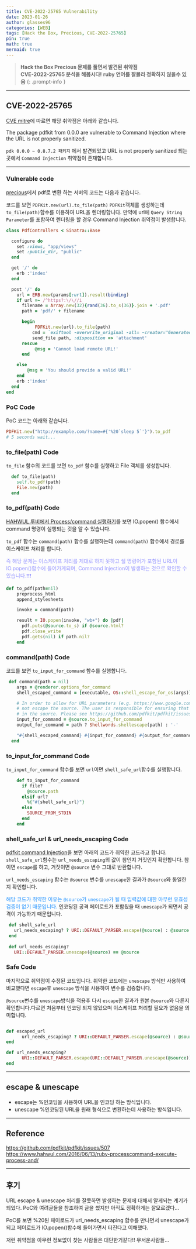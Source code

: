 ```yaml
---
title: CVE-2022-25765 Vulnerability 
date: 2023-01-26
author: glasses96
categories: [WEB]
tags: [Hack the Box, Precious, CVE-2022-25765]
pin: true
math: true
mermaid: true
---
```


> **Hack the Box Precious 문제를 풀면서 발견된 취약점**  
> **CVE-2022-25765 분석을 해봅시다!** 
> **ruby 언어를 잘몰라 정확하지 않을수 있음**
{: .prompt-info }

---

## CVE-2022-25765
[CVE mitre](https://cve.mitre.org/cgi-bin/cvename.cgi?name=CVE-2022-25765)에 따르면 해당 취약점은 아래와 같습니다.

>
The package pdfkit from 0.0.0 are vulnerable to Command Injection where the URL is not properly sanitized.

`pdk 0.0.0 ~ 0.8.7.2 패키지` 에서 발견되었고 URL is not properly sanitized 되는 곳에서 `Command Injection` 취약점이 존재합니다.

----
### Vulnerable code
[precious](https://velog.io/@glasses96/HTB-Precious)에서 pdf로 변환 하는 서버의 코드는 다음과 같습니다.

코드를 보면 `PDFKit.new(url).to_file(path)` `PDFKit`객체를 생성하는데 `to_file(path)`함수를 이용하여 URL을 렌더링합니다.
만약에 url에 `Query String Parameter`를 포함하여 렌더링을 할 경우 Command Injection 취약점이 발생합니다.
~~~ruby
class PdfControllers < Sinatra::Base

  configure do
    set :views, "app/views"
    set :public_dir, "public"
  end

  get '/' do
    erb :'index'
  end

  post '/' do
    url = ERB.new(params[:url]).result(binding)
    if url =~ /^https?:\/\//i
      filename = Array.new(32){rand(36).to_s(36)}.join + '.pdf'
      path = 'pdf/' + filename

      begin
           PDFKit.new(url).to_file(path)
          cmd = `exiftool -overwrite_original -all= -creator="Generated by pdfkit v0.8.6" -xmptoolkit= #{path}`
          send_file path, :disposition => 'attachment'
      rescue
           @msg = 'Cannot load remote URL!'
      end

    else
        @msg = 'You should provide a valid URL!'
    end
    erb :'index'
  end
end

~~~

### PoC Code
PoC 코드는 아래와 같습니다. 
~~~rb
PDFKit.new("http://example.com/?name=#{'%20`sleep 5`'}").to_pdf 
# 5 seconds wait...
~~~

### to_file(path) Code

`to_file` 함수의 코드를 보면 `to_pdf` 함수를 실행하고 File 객체를 생성합니다.
~~~rb
  def to_file(path)
    self.to_pdf(path)
    File.new(path)
  end
~~~

### to_pdf(path) Code
[HAHWUL 루비에서 Process/command 실행하기](https://www.hahwul.com/2016/06/13/ruby-processcommand-execute-process-and/)를 보면 IO.popen() 함수에서 command 명령이 실행되는 것을 알 수 있습니다.

`to_pdf` 함수는 `command(path)` 함수를 실행하는데 `command(path)` 함수에서 경로를 이스케이프 처리를 합니다.

<span style="color:#9999FF">즉 해당 문제는 이스케이프 처리를 제대로 하지 못하고 쉘 명령어가 포함된 URL이 IO.popen()함수에 들어가게되며, Command Injection이 발생하는 것으로 확인할 수 있습니다.❗️❗️❗️ </span>

~~~rb
def to_pdf(path=nil)
    preprocess_html
    append_stylesheets

    invoke = command(path)

    result = IO.popen(invoke, "wb+") do |pdf|
      pdf.puts(@source.to_s) if @source.html?
      pdf.close_write
      pdf.gets(nil) if path.nil?
    end
~~~

### command(path) Code
코드를 보면 `to_input_for_command` 함수를 실행합니다. 
~~~rb
 def command(path = nil)
    args = @renderer.options_for_command
    shell_escaped_command = [executable, OS::shell_escape_for_os(args)].join ' '

    # In order to allow for URL parameters (e.g. https://www.google.com/search?q=pdfkit) we do
    # not escape the source. The user is responsible for ensuring that no vulnerabilities exist
    # in the source. Please see https://github.com/pdfkit/pdfkit/issues/164.
    input_for_command = @source.to_input_for_command
    output_for_command = path ? Shellwords.shellescape(path) : '-'

    "#{shell_escaped_command} #{input_for_command} #{output_for_command}"
  end
~~~

### to_input_for_command Code
`to_input_for_command` 함수를 보면 `url`이면 `shell_safe_url`함수를 실행합니다.
~~~rb
    def to_input_for_command
      if file?
        @source.path
      elsif url?
        %{"#{shell_safe_url}"}
      else
        SOURCE_FROM_STDIN
      end
    end
~~~


### shell_safe_url & url_needs_escaping Code
[pdfkit command Injection](https://github.com/pdfkit/pdfkit/issues/507)을 보면 아래의 코드가 취약한 코드라고 합니다.
`shell_safe_url`함수는 `url_needs_escaping`의 값이 참인지 거짓인지 확인합니다.
참이면 `escape`를 하고, 거짓이면 `@source` 변수 그대로 반환합니다.

`url_needs_escaping` 함수는 `@source` 변수를 `unescape`한 결과가 `@source`와 동일한지 확인합니다.

<span style="color:dodgerblue">해당 코드가 취약한 이유는 `@source`가 `unescape`가 될 때 입력값에 대한 아무런 유효성 검증이 없기 때문입니다.</span>
인코딩된 공격 페이로드가 포함됬을 때 `unescape`가 되면서 공격이 가능하기 때문입니다. 


~~~rb
 def shell_safe_url 
   url_needs_escaping? ? URI::DEFAULT_PARSER.escape(@source) : @source 
 end 
  
 def url_needs_escaping? 
   URI::DEFAULT_PARSER.unescape(@source) == @source 
~~~


### Safe Code
마지막으로 취약점이 수정된 코드입니다.
취약한 코드에는 `unescape` 방식만 사용하여 비교했다면 `escape`후 `unescape` 방식을 사용하여 변수를 검증합니다. 


`@source`변수를 `unescape`방식을 적용후 다시 `escape`한 결과가 원본 `@source`와 다른지 확인합니다.다르면 처음부터 인코딩 되지 않았으며 이스케이프 처리할 필요가 없음을 의미합니다.


~~~rb

def escaped_url
      url_needs_escaping? ? URI::DEFAULT_PARSER.escape(@source) : @source
end

def url_needs_escaping?
      URI::DEFAULT_PARSER.escape(URI::DEFAULT_PARSER.unescape(@source)) != @source
end

~~~

----
## escape & unescape
- escape는 %인코딩을 사용하여 URL을 인코딩 하는 방식입니다.
- unescape %인코딩된 URL을 원래 형식으로 변환하는데 사용하는 방식입니다.

---
## Reference
https://github.com/pdfkit/pdfkit/issues/507
https://www.hahwul.com/2016/06/13/ruby-processcommand-execute-process-and/

---
## 후기
URL escape & unescape 처리를 잘못하면 발생하는 문제에 대해서 알게되는 계기가되었다. PoC와 여려글들을 참조하여 글을 썼지만 아직도 정확하게는 잘모르겠다...

PoC를 보면 %20된 페이로드가 url_needs_escaping 함수를 만나면서 unescape가 되고 페이로드가 IO.popen()함수에 들어가면서 터진다고 이해했다.

저런 취약점을 아무런 정보없이 찾는 사람들은 대단한거같다!! 무서운사람들...